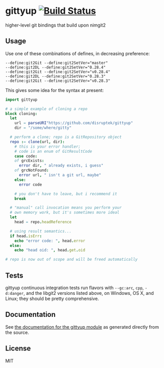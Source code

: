 # gittyup [![Build Status](https://travis-ci.org/disruptek/gittyup.svg?branch=master)](https://travis-ci.org/disruptek/gittyup)
higher-level git bindings that build upon nimgit2

## Usage
Use one of these combinations of defines, in decreasing preference:

```
--define:git2Git --define:git2SetVer="master"
--define:git2DL --define:git2SetVer="0.28.4"
--define:git2Git --define:git2SetVer="v0.28.4"
--define:git2DL --define:git2SetVer="0.28.3"
--define:git2Git --define:git2SetVer="v0.28.3"
```

This gives some idea for the syntax at present:

```nim
import gittyup

# a simple example of cloning a repo
block cloning:
  let
    url = parseURI"https://github.com/disruptek/gittyup"
    dir = "/some/where/gitty"

  # perform a clone; repo is a GitRepository object
  repo := clone(url, dir):
    # this is your error handler;
    # code is an enum of GitResultCode
    case code:
    of grcExists:
      error dir, " already exists, i guess"
    of grcNotFound:
      error url, " isn't a git url, maybe"
    else:
      error code

    # you don't have to leave, but i recommend it
    break

  # "manual" call invocation means you perform your
  # own memory work, but it's sometimes more ideal
  let
    head = repo.headReference

  # using result semantics...
  if head.isErr:
    echo "error code: ", head.error
  else:
    echo "head oid: ", head.get.oid

# repo is now out of scope and will be freed automatically
```

## Tests

gittyup continuous integration tests run flavors with `--gc:arc`, `cpp`,
`-d:danger`, and the libgit2 versions listed above, on Windows, OS X, and
Linux; they should be pretty comprehensive.

## Documentation
See [the documentation for the gittyup module](https://disruptek.github.io/gittyup/gittyup.html) as generated directly from the source.

## License
MIT
